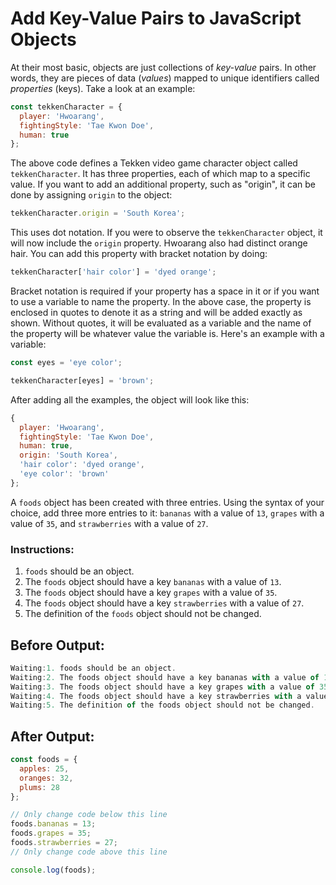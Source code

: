 # Add Key-Value Pairs to JavaScript Objects

At their most basic, objects are just collections of _key-value_ pairs. In other words, they are pieces of data (_values_) mapped to unique identifiers called _properties_ (keys). Take a look at an example:

```javascript
const tekkenCharacter = {
  player: 'Hwoarang',
  fightingStyle: 'Tae Kwon Doe',
  human: true
};
```

The above code defines a Tekken video game character object called `tekkenCharacter`. It has three properties, each of which map to a specific value. If you want to add an additional property, such as "origin", it can be done by assigning `origin` to the object:

```javascript
tekkenCharacter.origin = 'South Korea';
```

This uses dot notation. If you were to observe the `tekkenCharacter` object, it will now include the `origin` property. Hwoarang also had distinct orange hair. You can add this property with bracket notation by doing:

```javascript
tekkenCharacter['hair color'] = 'dyed orange';
```

Bracket notation is required if your property has a space in it or if you want to use a variable to name the property. In the above case, the property is enclosed in quotes to denote it as a string and will be added exactly as shown. Without quotes, it will be evaluated as a variable and the name of the property will be whatever value the variable is. Here's an example with a variable:

```javascript
const eyes = 'eye color';

tekkenCharacter[eyes] = 'brown';
```

After adding all the examples, the object will look like this:

```javascript
{
  player: 'Hwoarang',
  fightingStyle: 'Tae Kwon Doe',
  human: true,
  origin: 'South Korea',
  'hair color': 'dyed orange',
  'eye color': 'brown'
};
```

A `foods` object has been created with three entries. Using the syntax of your choice, add three more entries to it: `bananas` with a value of `13`, `grapes` with a value of `35`, and `strawberries` with a value of `27`.

### Instructions:
1. `foods` should be an object.
2. The `foods` object should have a key `bananas` with a value of `13`.
3. The `foods` object should have a key `grapes` with a value of `35`.
4. The `foods` object should have a key `strawberries` with a value of `27`.
5. The definition of the `foods` object should not be changed.

## Before Output:
```javascript
Waiting:1. foods should be an object.
Waiting:2. The foods object should have a key bananas with a value of 13.
Waiting:3. The foods object should have a key grapes with a value of 35.
Waiting:4. The foods object should have a key strawberries with a value of 27.
Waiting:5. The definition of the foods object should not be changed.
```

## After Output:
```javascript
const foods = {
  apples: 25,
  oranges: 32,
  plums: 28
};

// Only change code below this line
foods.bananas = 13;
foods.grapes = 35;
foods.strawberries = 27;
// Only change code above this line

console.log(foods);
```